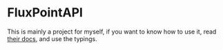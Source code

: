 # FluxPointAPI

This is mainly a project for myself, if you want to know how to use it, read [their docs](https://docs.fluxpoint.dev), and use the typings.
